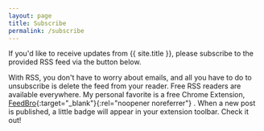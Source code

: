 ```yaml
---
layout: page
title: Subscribe
permalink: /subscribe
---
```


If you'd like to receive updates from {{ site.title }}, please subscribe to the provided RSS feed via the button below.

<div id="rss-button"><a href="/feed.xml" target="_blank" rel="noopener noreferrer"><i class="fas fa-rss-square fa-6x"></i></a></div>


With RSS, you don't have to worry about emails, and all you have to do to unsubscribe is delete the feed from your reader. Free RSS readers are available everywhere. My personal favorite is a free Chrome Extension, [FeedBro](https://nodetics.com/feedbro/){:target="_blank"}{:rel="noopener noreferrer"} . When a new post is published, a little badge will appear in your extension toolbar. Check it out!
